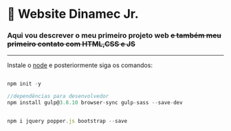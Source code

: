 # :tangerine: Website Dinamec Jr.
### Aqui vou descrever o meu primeiro projeto web ~~e também meu primeiro contato com HTML,CSS e JS~~
---
Instale o [node](https://nodejs.org/en/download/) e posteriormente siga os comandos: 

```JavaScript

npm init -y

//dependências para desenvolvedor
npm install gulp@3.8.10 browser-sync gulp-sass --save-dev


npm i jquery popper.js bootstrap --save
```

